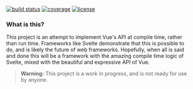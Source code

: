 [![build status](https://img.shields.io/circleci/project/github/scottbedard/bia.svg)](https://circleci.com/gh/scottbedard/bia)
[![coverage](https://img.shields.io/codecov/c/github/scottbedard/bia.svg)](https://codecov.io/gh/scottbedard/bia)
[![license](https://img.shields.io/badge/license-MIT-blue.svg)](https://github.com/scottbedard/bia/blob/master/LICENSE)

### What is this?

This project is an attempt to implement Vue's API at compile time, rather than run time. Frameworks like Svelte demonstrate that this is possible to do, and is likely the future of web frameworks. Hopefully, when all is said and done this will be a framework with the amazing compile time logic of Svelte, mixed with the beautiful and expressive API of Vue.

> **Warning:** This project is a work in progress, and is not ready for use by anyone.